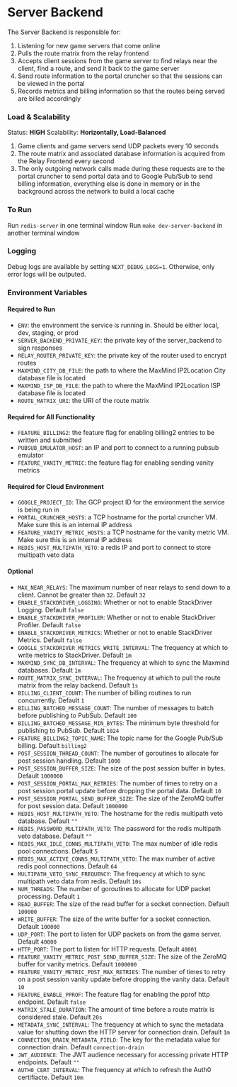 # Server Backend

The Server Backend is responsible for:

1. Listening for new game servers that come online
2. Pulls the route matrix from the relay frontend
3. Accepts client sessions from the game server to find relays near the client, find a route, and send it back to the game server
4. Send route information to the portal cruncher so that the sessions can be viewed in the portal
5. Records metrics and billing information so that the routes being served are billed accordingly

### Load & Scalability

Status: **HIGH**
Scalability: **Horizontally, Load-Balanced**

1. Game clients and game servers send UDP packets every 10 seconds
2. The route matrix and associated database information is acquired from the Relay Frontend every second
2. The only outgoing network calls made during these requests are to the portal cruncher to send portal data and to Google Pub/Sub to send billing information, everything else is done in memory or in the background across the network to build a local cache

### To Run

Run `redis-server` in one terminal window
Run `make dev-server-backend` in another terminal window

### Logging

Debug logs are available by setting `NEXT_DEBUG_LOGS=1`. Otherwise, only error logs will be outputed.

### Environment Variables

#### Required to Run

- `ENV`: the environment the service is running in. Should be either local, dev, staging, or prod
- `SERVER_BACKEND_PRIVATE_KEY`: the private key of the server_backend to sign responses
- `RELAY_ROUTER_PRIVATE_KEY`: the private key of the router used to encrypt routes
- `MAXMIND_CITY_DB_FILE`: the path to where the MaxMind IP2Location City database file is located 
- `MAXMIND_ISP_DB_FILE`: the path to where the MaxMind IP2Location ISP database file is located 
- `ROUTE_MATRIX_URI`: the URI of the route matrix

#### Required for All Functionality

- `FEATURE_BILLING2`: the feature flag for enabling billing2 entries to be written and submitted
- `PUBSUB_EMULATOR_HOST`: an IP and port to connect to a running pubsub emulator
- `FEATURE_VANITY_METRIC`: the feature flag for enabling sending vanity metrics


#### Required for Cloud Environment

- `GOOGLE_PROJECT_ID`: The GCP project ID for the environment the service is being run in
- `PORTAL_CRUNCHER_HOSTS`: a TCP hostname for the portal cruncher VM. Make sure this is an internal IP address
- `FEATURE_VANITY_METRIC_HOSTS`: a TCP hostname for the vanity metric VM. Make sure this is an internal IP address
- `REDIS_HOST_MULTIPATH_VETO`: a redis IP and port to connect to store multipath veto data

#### Optional

- `MAX_NEAR_RELAYS`: The maximum number of near relays to send down to a client. Cannot be greater than `32`. Default `32`
- `ENABLE_STACKDRIVER_LOGGING`: Whether or not to enable StackDriver Logging. Default `false`
- `ENABLE_STACKDRIVER_PROFILER`: Whether or not to enable StackDriver Profiler. Default `false`
- `ENABLE_STACKDRIVER_METRICS`: Whether or not to enable StackDriver Metrics. Default `false`
- `GOOGLE_STACKDRIVER_METRICS_WRITE_INTERVAL`: The frequency at which to write metrics to StackDriver. Default `1m`
- `MAXMIND_SYNC_DB_INTERVAL`: The frequency at which to sync the Maxmind databases. Default `1m`
- `ROUTE_MATRIX_SYNC_INTERVAL`: The frequency at which to pull the route matrix from the relay backend. Default `1s`
- `BILLING_CLIENT_COUNT`: The number of billing routines to run concurrently. Default `1`
- `BILLING_BATCHED_MESSAGE_COUNT`: The number of messages to batch before publishing to PubSub. Default `100`
- `BILLING_BATCHED_MESSAGE_MIN_BYTES`: The minimum byte threshold for publishing to PubSub. Default `1024`
- `FEATURE_BILLING2_TOPIC_NAME`: The topic name for the Google Pub/Sub billing. Default `billing2`
- `POST_SESSION_THREAD_COUNT`: The number of goroutines to allocate for post session handling. Default `1000`
- `POST_SESSION_BUFFER_SIZE`: The size of the post session buffer in bytes. Default `1000000`
- `POST_SESSION_PORTAL_MAX_RETRIES`: The number of times to retry on a post session portal update before dropping the portal data. Default `10`
- `POST_SESSION_PORTAL_SEND_BUFFER_SIZE`: The size of the ZeroMQ buffer for post session data. Default `1000000`
- `REDIS_HOST_MULTIPATH_VETO`: The hostname for the redis multipath veto database. Default `""`
- `REDIS_PASSWORD_MULTIPATH_VETO`: The password for the redis multipath veto database. Default `""`
- `REDIS_MAX_IDLE_CONNS_MULTIPATH_VETO`: The max number of idle redis pool connections. Default `5`
- `REDIS_MAX_ACTIVE_CONNS_MULTIPATH_VETO`: The max number of active redis pool connections. Default `64`
- `MULTIPATH_VETO_SYNC_FREQUENCY`: The frequency at which to sync multipath veto data from redis. Default `10s`
- `NUM_THREADS`: The number of goroutines to allocate for UDP packet processing. Default `1`
- `READ_BUFFER`: The size of the read buffer for a socket connection. Default `100000`
- `WRITE_BUFFER`: The size of the write buffer for a socket connection. Default `100000`
- `UDP_PORT`: The port to listen for UDP packets on from the game server. Default `40000`
- `HTTP_PORT`: The port to listen for HTTP requests. Default `40001`
- `FEATURE_VANITY_METRIC_POST_SEND_BUFFER_SIZE`: The size of the ZeroMQ buffer for vanity metrics. Default `1000000`
- `FEATURE_VANITY_METRIC_POST_MAX_RETRIES`: The number of times to retry on a post session vanity update before dropping the vanity data. Default `10`
- `FEATURE_ENABLE_PPROF`: The feature flag for enabling the pprof http endpoint. Default `false`
- `MATRIX_STALE_DURATION`: The amount of time before a route matrix is considered stale. Default `20s`
- `METADATA_SYNC_INTERVAL`: The frequency at which to sync the metadata value for shutting down the HTTP server for connection drain. Default `1m`
- `CONNECTION_DRAIN_METADATA_FIELD`: The key for the metadata value for connection drain. Default `connection-drain`
- `JWT_AUDIENCE`: The JWT audience necessary for accessing private HTTP endpoints. Default `""`
- `AUTH0_CERT_INTERVAL`: The frequency at which to refresh the Auth0 certifiacte. Default `10m`
